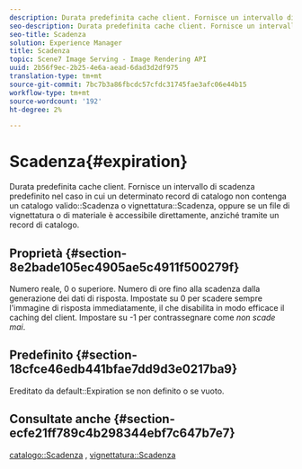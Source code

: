 ```yaml
---
description: Durata predefinita cache client. Fornisce un intervallo di scadenza predefinito nel caso in cui un determinato record di catalogo non contenga un valore valido per la scadenza del catalogo o della vignettatura, oppure se l'accesso a un file di vignettatura o materiale è diretto, anziché tramite un record di catalogo.
seo-description: Durata predefinita cache client. Fornisce un intervallo di scadenza predefinito nel caso in cui un determinato record di catalogo non contenga un valore valido per la scadenza del catalogo o della vignettatura, oppure se l'accesso a un file di vignettatura o materiale è diretto, anziché tramite un record di catalogo.
seo-title: Scadenza
solution: Experience Manager
title: Scadenza
topic: Scene7 Image Serving - Image Rendering API
uuid: 2b56f9ec-2b25-4e6a-aead-6dad3d2df975
translation-type: tm+mt
source-git-commit: 7bc7b3a86fbcdc57cfdc31745fae3afc06e44b15
workflow-type: tm+mt
source-wordcount: '192'
ht-degree: 2%

---
```



# Scadenza{#expiration}

Durata predefinita cache client. Fornisce un intervallo di scadenza predefinito nel caso in cui un determinato record di catalogo non contenga un catalogo valido::Scadenza o vignettatura::Scadenza, oppure se un file di vignettatura o di materiale è accessibile direttamente, anziché tramite un record di catalogo.

## Proprietà {#section-8e2bade105ec4905ae5c4911f500279f}

Numero reale, 0 o superiore. Numero di ore fino alla scadenza dalla generazione dei dati di risposta. Impostate su 0 per scadere sempre l&#39;immagine di risposta immediatamente, il che disabilita in modo efficace il caching del client. Impostare su -1 per contrassegnare come *non scade mai*.

## Predefinito {#section-18cfce46edb441bfae7dd9d3e0217ba9}

Ereditato da default::Expiration se non definito o se vuoto.

## Consultate anche {#section-ecfe21ff789c4b298344ebf7c647b7e7}

[catalogo::Scadenza](../../../../../ir-api/material-cat/image-rendering-api-ref/c-ir-material-catalog/c-ir-material-data-reference/r-ir-expiration-dataref.md#reference-5e93943abff54c93bf85aae3b911a3ce) ,  [vignettatura::Scadenza](../../../../../ir-api/material-cat/image-rendering-api-ref/c-ir-material-catalog/c-ir-vignette-map-reference/r-ir-expiration-vignette.md#reference-df80829da93e4c0ab3f97a1792d9c74c)
